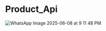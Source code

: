# Product_Api
![WhatsApp Image 2025-06-08 at 9 11 48 PM](https://github.com/user-attachments/assets/ce596787-4021-4691-b625-89f5626b4f37)

